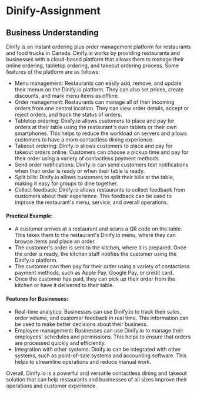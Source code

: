 # Dinify-Assignment

## Business Understanding
Dinify is an instant ordering plus order management platform for restaurants and food trucks in Canada. Dinify.io works by providing restaurants and businesses with a cloud-based platform that allows them to manage their online ordering, tabletop ordering, and takeout ordering process. Some features of the platform are as follows:
<ul>
  <li>
    Menu management: Restaurants can easily add, remove, and update their menus on the Dinify.io platform. They can also set prices, create discounts, and mark menu items as offline.</li>
  <li>Order management: Restaurants can manage all of their incoming orders from one central location. They can view order details, accept or reject orders, and track the status of orders.</li>
  <li>Tabletop ordering: Dinify.io allows customers to place and pay for orders at their table using the restaurant's own tablets or their own smartphones. This helps to reduce the workload on servers and allows   customers to have a more contactless dining experience.</li>
  <li>Takeout ordering: Dinify.io allows customers to place and pay for takeout orders online. Customers can choose a pickup time and pay for their order using a variety of contactless payment methods.</li>
  <li>Send order notifications: Dinify.io can send customers text notifications when their order is ready or when their table is ready.</li>
  <li>Split bills: Dinify.io allows customers to split their bills at the table, making it easy for groups to dine together.</li>
  <li>Collect feedback: Dinify.io allows restaurants to collect feedback from customers about their experience. This feedback can be used to improve the restaurant's menu, service, and overall operations.</li>
</ul>

#### Practical Example:
<ul>
  <li>A customer arrives at a restaurant and scans a QR code on the table. This takes them to the restaurant's Dinify.io menu, where they can browse items and place an order.</li>
  <li>The customer's order is sent to the kitchen, where it is prepared. Once the order is ready, the kitchen staff notifies the customer using the Dinify.io platform.</li>
  <li>The customer can then pay for their order using a variety of contactless payment methods, such as Apple Pay, Google Pay, or credit card.</li>
  <li>Once the customer has paid, they can pick up their order from the kitchen or have it delivered to their table.</li>
</ul>

#### Features for Businesses:
<ul>
  <li>Real-time analytics: Businesses can use Dinify.io to track their sales, order volume, and customer feedback in real time. This information can be used to make better decisions about their business.</li>
  <li>Employee management: Businesses can use Dinify.io to manage their employees' schedules and permissions. This helps to ensure that orders are processed quickly and efficiently.</li>
  <li>Integration with other systems: Dinify.io can be integrated with other systems, such as point-of-sale systems and accounting software. This helps to streamline operations and reduce manual work.</li>
</ul>
Overall, Dinify.io is a powerful and versatile contactless dining and takeout solution that can help restaurants and businesses of all sizes improve their operations and customer experience.



